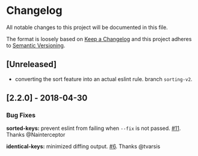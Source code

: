 # Changelog

All notable changes to this project will be documented in this file.

The format is loosely based on [Keep a Changelog](http://keepachangelog.com/en/1.0.0/)
and this project adheres to [Semantic Versioning](http://semver.org/spec/v2.0.0.html).

## [Unreleased]

- converting the sort feature into an actual eslint rule. branch `sorting-v2`.

## [2.2.0] - 2018-04-30
### Bug Fixes

**sorted-keys:** prevent eslint from failing when `--fix` is not passed.
[#11](https://github.com/godaddy/eslint-plugin-i18n-json/pull/11).
Thanks @Nainterceptor

**identical-keys:** minimized diffing output.
[#6](https://github.com/godaddy/eslint-plugin-i18n-json/pull/6).
Thanks @tvarsis
